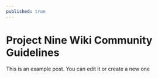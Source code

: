 ```yaml
---
published: true
---
```


# Project Nine Wiki Community Guidelines

This is an example post. You can edit it or create a new one
